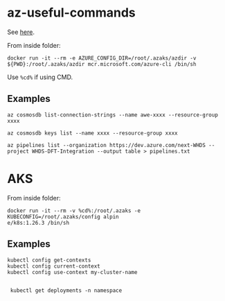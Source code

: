 # az-useful-commands

See [here](https://github.com/dnitsch/dnitsch/tree/main/docs/cheatsheet).

From inside folder:
```
docker run -it --rm -e AZURE_CONFIG_DIR=/root/.azaks/azdir -v ${PWD}:/root/.azaks/azdir mcr.microsoft.com/azure-cli /bin/sh
```

Use `%cd%` if using CMD.

## Examples ##

```
az cosmosdb list-connection-strings --name awe-xxxx --resource-group xxxx

az cosmosdb keys list --name xxxx --resource-group xxxx

az pipelines list --organization https://dev.azure.com/next-WHDS --project WHDS-DFT-Integration --output table > pipelines.txt

```

# AKS #

From inside folder:
```
docker run -it --rm -v %cd%:/root/.azaks -e KUBECONFIG=/root/.azaks/config alpin
e/k8s:1.26.3 /bin/sh
```

## Examples ##
```
kubectl config get-contexts                      
kubectl config current-context                       
kubectl config use-context my-cluster-name  


 kubectl get deployments -n namespace
```
